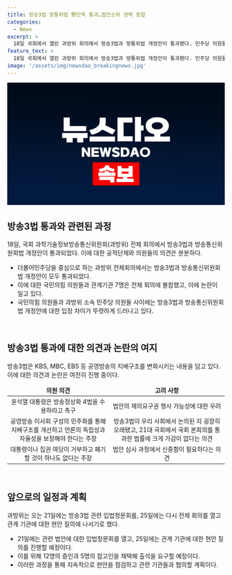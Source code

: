 ```yaml
---
title: 방송3법 방통위법 野단독 통과…법안소위 생략 종합
categories:
  - News
excerpt: >
  18일 국회에서 열린 과방위 회의에서 방송3법과 방통위법 개정안이 통과됐다. 민주당 의원들은 대통령에게 방송정상화 4법 수용을 촉구하며, 법의 핵심은 공영방송의 지배구조 개선과 언론 독립 보장이라고 강조했다. 이 법안에 대한 대통령의 재의요구권 행사 가능성이 높아 협상이 필요하다는 의견도 나왔다. 이에 대해 최민희 위원장은 신중한 심의가 필요하다는 견해를 밝혔으며, 21일에는 입법청문회를, 25일에는 관계기관 현안 질의를 실시할 예정이다.
feature_text: >
  18일 국회에서 열린 과방위 회의에서 방송3법과 방통위법 개정안이 통과됐다. 민주당 의원들은 대통령에게 방송정상화 4법 수용을 촉구하며, 법의 핵심은 공영방송의 지배구조 개선과 언론 독립 보장이라고 강조했다. 이 법안에 대한 대통령의 재의요구권 행사 가능성이 높아 협상이 필요하다는 의견도 나왔다. 이에 대해 최민희 위원장은 신중한 심의가 필요하다는 견해를 밝혔으며, 21일에는 입법청문회를, 25일에는 관계기관 현안 질의를 실시할 예정이다.
image: '/assets/img/newsdao_breakingnews.jpg'
---
```


<p><img src="/assets/img/newsdao_breakingnews.jpg" alt="firstkoreanews 속보" /></p>

<h2 data-ke-size="size26">방송3법 통과와 관련된 과정</h2>

<p data-ke-size="size16">18일, 국회 과학기술정보방송통신위원회(과방위) 전체 회의에서 방송3법과 방송통신위원회법 개정안이 통과되었다. 이에 대한 공적단체와 의원들의 의견은 분분하다.</p>

<ul>
<li>더불어민주당을 중심으로 하는 과방위 전체회의에서는 방송3법과 방송통신위원회법 개정안이 모두 통과되었다.</li>
<li>이에 대한 국민의힘 의원들과 관계기관 7명은 전체 회의에 불참했고, 이에 논란이 일고 있다.</li>
<li>국민의힘 의원들과 과방위 소속 민주당 의원들 사이에는 방송3법과 방송통신위원회법 개정안에 대한 입장 차이가 뚜렷하게 드러나고 있다.</li>
</ul>

<p data-ke-size="size16">&nbsp;</p>

<h2 data-ke-size="size26">방송3법 통과에 대한 의견과 논란의 여지</h2>

<p data-ke-size="size16">방송3법은 KBS, MBC, EBS 등 공영방송의 지배구조를 변화시키는 내용을 담고 있다. 이에 대한 의견과 논란은 여전히 진행 중이다.</p>

<table>
<thead>
<tr>
<td style="text-align: center; height: 17px;"><b>의원 의견</b></td>
<td style="text-align: center; height: 17px;"><b>고려 사항</b></td>
</tr>
</thead>
<tbody>
<tr>
<td style="text-align: center; height: 17px;">윤석열 대통령은 방송정상화 4법을 수용하라고 촉구</td>
<td style="text-align: center; height: 17px;">법안의 재의요구권 행사 가능성에 대한 우려</td>
</tr>
<tr>
<td style="text-align: center; height: 17px;">공영방송 이사회 구성의 민주화를 통해 지배구조를 개선하고 언론의 독립성과 자율성을 보장해야 한다는 주장</td>
<td style="text-align: center; height: 17px;">방송3법이 우리 사회에서 논의된 지 굉장히 오래됐고, 21대 국회에서 국회 본회의를 통과한 법률에 크게 가감이 없다는 의견</td>
</tr>
<tr>
<td style="text-align: center; height: 17px;">대통령이나 집권 여당이 거부하고 폐기할 것이 하나도 없다는 주장</td>
<td style="text-align: center; height: 17px;">법안 심사 과정에서 신중함이 필요하다는 의견</td>
</tr>
</tbody>
</table>

<p data-ke-size="size16">&nbsp;</p>

<h2 data-ke-size="size26">앞으로의 일정과 계획</h2>

<p data-ke-size="size16">과방위는 오는 21일에는 방송3법 관련 입법청문회를, 25일에는 다시 전체 회의를 열고 관계 기관에 대한 현안 질의에 나서기로 했다. </p>

<ul>
<li>21일에는 관련 법안에 대한 입법청문회를 열고, 25일에는 관계 기관에 대한 현안 질의를 진행할 예정이다.</li>
<li>이를 위해 12명의 증인과 5명의 참고인을 채택해 출석을 요구할 예정이다.</li>
<li>이러한 과정을 통해 지속적으로 현안을 점검하고 관련 기관들과 협의할 계획이다.</li>
</ul>

